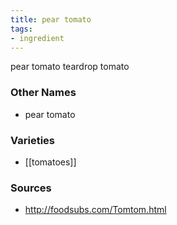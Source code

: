 ```yaml
---
title: pear tomato
tags:
- ingredient
---
```

pear tomato teardrop tomato

### Other Names

* pear tomato

### Varieties

* [[tomatoes]]

### Sources
* http://foodsubs.com/Tomtom.html

